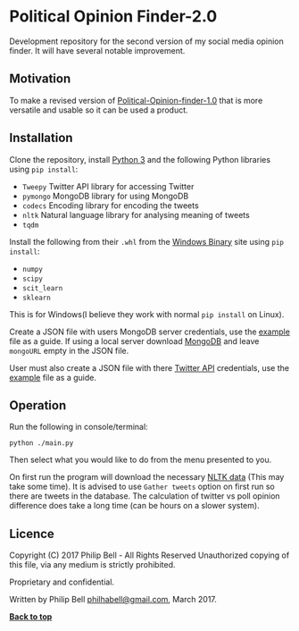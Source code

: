 # Political Opinion Finder-2.0

Development repository for the second version of my social media opinion finder. It will have several notable improvement.

## Motivation

To make a revised version of [Political-Opinion-finder-1.0](https://github.com/philhabell/Political-Opinion-Finder) that is more versatile and usable so it can be used a product.

## Installation

Clone the repository, install [Python 3](https://www.python.org/downloads/) and the following Python libraries using `pip install`:
* `Tweepy` Twitter API library for accessing Twitter
* `pymongo` MongoDB library for using MongoDB
* `codecs` Encoding library for encoding the tweets
* `nltk` Natural language library for analysing meaning of tweets
* `tqdm`

Install the following from their `.whl` from the [Windows Binary](http://www.lfd.uci.edu/~gohlke/pythonlibs/) site using `pip install`:
* `numpy`
* `scipy`
* `scit_learn`
* `sklearn`

This is for Windows(I believe they work with normal `pip install` on Linux).

Create a JSON file with users MongoDB server credentials, use the [example](https://github.com/philhabell/Political-Opinion-Finder/blob/master/credentials/mongoCredentialsExample.json) file as a guide. If using a local server download [MongoDB](https://www.mongodb.com/download-center?jmp=nav) and leave `mongoURL` empty in the JSON file.

User must also create a JSON file with there [Twitter API](https://apps.twitter.com/) credentials, use the [example](https://github.com/philhabell/Political-Opinion-Finder/blob/master/credentials/apiCredentialsExample.json) file as a guide.


## Operation

Run the following in console/terminal:
``` 
python ./main.py
```
Then select what you would like to do from the menu presented to you.

On first run the program will download the necessary [NLTK data](http://www.nltk.org/data.html) (This may take some time).
It is advised to use `Gather tweets` option on first run so there are tweets in the database.
The calculation of twitter vs poll opinion difference does take a long time (can be hours on a slower system).

## Licence
Copyright (C) 2017 Philip Bell - All Rights Reserved
Unauthorized copying of this file, via any medium is strictly prohibited.

Proprietary and confidential.

Written by Philip Bell <philhabell@gmail.com>, March 2017.

**[Back to top](#political-opinion-finder)**